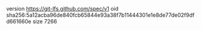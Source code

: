 version https://git-lfs.github.com/spec/v1
oid sha256:5a12acba96de840fcb65844e93a38f7b11444301e1e8de77de02f9dfd661660e
size 7266
